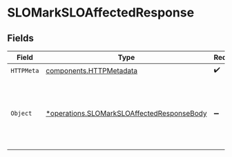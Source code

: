# SLOMarkSLOAffectedResponse


## Fields

| Field                                                                                                   | Type                                                                                                    | Required                                                                                                | Description                                                                                             |
| ------------------------------------------------------------------------------------------------------- | ------------------------------------------------------------------------------------------------------- | ------------------------------------------------------------------------------------------------------- | ------------------------------------------------------------------------------------------------------- |
| `HTTPMeta`                                                                                              | [components.HTTPMetadata](../../models/components/httpmetadata.md)                                      | :heavy_check_mark:                                                                                      | N/A                                                                                                     |
| `Object`                                                                                                | [*operations.SLOMarkSLOAffectedResponseBody](../../models/operations/slomarksloaffectedresponsebody.md) | :heavy_minus_sign:                                                                                      | The request has succeeded and a new resource has been created as a result.                              |